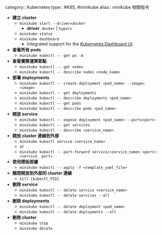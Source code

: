 category:: Kubernetes
type:: #K8S, #minikube
alias:: minikube 相關指令

- **建立 cluster**
	- `minikube start --driver=docker`
		- **driver**: `docker` | `hyperv`
	- `minikube status`
	- `minikube dashboard`
		- Integrated support for the [Kubernetes Dashboard UI](https://github.com/kubernetes/dashboard).
- **查看所有 pods**
	- `minikube kubectl -- get po -A`
- **查看實際運算節點**
	- `minikube kubectl -- get nodes`
	- `minikube kubectl -- describe nodes <node_name>`
- **部署 deployments**
	- `minikube kubectl -- create deployment <pod_name> --image=<image>`
	- `minikube kubectl -- get deployments`
	- `minikube kubectl -- describe deployments <pod_name>`
	- `minikube kubectl -- get pods`
	- `minikube kubectl -- describe pods <pod_name>`
- **開放 service**
	- `minikube kubectl -- expose deployment <pod_name> --port=<port>`
	- `minikube kubectl -- get services`
	- `minikube kubectl -- describe <service_name>`
- **開放 cluster 連線到外部**
	- `minikube kubectl service <service_name>`
	- or
	- `minikube kubectl -- port-forward service/<service_name> <port>:<service_ port>`
- **使用模板部屬**
	- `minikube kubectl -- apply -f <template_yaml_file>`
- **關閉開放到外部的 cluster 連線**
	- `kill [kubectl_PID]`
- **刪除 service**
	- `minikube kubectl -- delete service <service_name>`
	- `minikube kubectl -- delete services --all`
- **刪除 deployments**
	- `minikube kubectl -- delete deployment <pod_name>`
	- `minikube kubectl -- delete deployments --all`
- **刪除 cluster**
	- `minikube stop`
	- `minikube delete`
